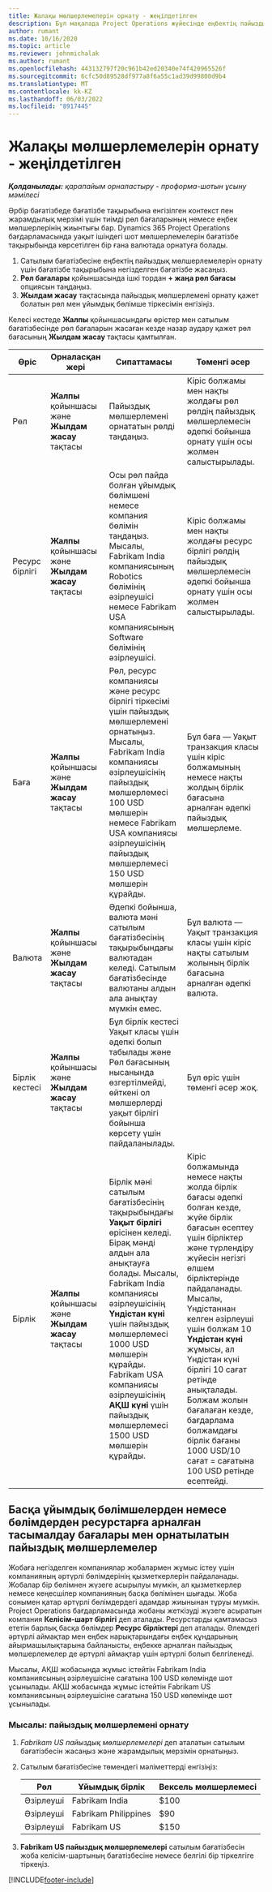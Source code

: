 ```yaml
---
title: Жалақы мөлшерлемелерін орнату - жеңілдетілген
description: Бұл мақалада Project Operations жүйесінде еңбектің пайыздық мөлшерлемелерін орнату туралы ақпарат берілген.
author: rumant
ms.date: 10/16/2020
ms.topic: article
ms.reviewer: johnmichalak
ms.author: rumant
ms.openlocfilehash: 443132797f20c961b42ed20340e74f420965526f
ms.sourcegitcommit: 6cfc50d89528df977a8f6a55c1ad39d99800d9b4
ms.translationtype: MT
ms.contentlocale: kk-KZ
ms.lasthandoff: 06/03/2022
ms.locfileid: "8917445"
---
```

# <a name="set-up-labor-bill-rates---lite"></a>Жалақы мөлшерлемелерін орнату - жеңілдетілген

_**Қолданылады:** қарапайым орналастыру - проформа-шотын ұсыну мәмілесі_

Әрбір бағатізбеде бағатізбе тақырыбына енгізілген контекст пен жарамдылық мерзімі үшін тиімді рөл бағаларының немесе еңбек мөлшерлерінің жиынтығы бар. Dynamics 365 Project Operations бағдарламасында уақыт ішіндегі шот мөлшерлемелерін бағатізбе тақырыбында көрсетілген бір ғана валютада орнатуға болады.

1. Сатылым бағатізбесіне еңбектің пайыздық мөлшерлемелерін орнату үшін бағатізбе тақырыбына негізделген бағатізбе жасаңыз. 
2. **Рөл бағалары** қойыншасында ішкі тордан **+ жаңа рөл бағасы** опциясын таңдаңыз. 
3. **Жылдам жасау** тақтасында пайыздық мөлшерлемені орнату қажет болатын рөл мен ұйымдық бөлімше тіркесімін енгізіңіз.

  Келесі кестеде **Жалпы** қойыншасындағы өрістер мен сатылым бағатізбесінде рөл бағаларын жасаған кезде назар аудару қажет рөл бағасының **Жылдам жасау** тақтасы қамтылған.

  | Өріс | Орналасқан жері | Сипаттамасы | Төменгі әсер |
  | --- | --- | --- | --- |
  | Рөл | **Жалпы** қойыншасы және **Жылдам жасау** тақтасы | Пайыздық мөлшерлемені орнататын рөлді таңдаңыз. | Кіріс болжамы мен нақты жолдағы рөл рөлдің пайыздық мөлшерлемесін әдепкі бойынша орнату үшін осы жолмен салыстырылады. |
  | Ресурс бірлігі | **Жалпы** қойыншасы және **Жылдам жасау** тақтасы | Осы рөл пайда болған ұйымдық бөлімшені немесе компания бөлімін таңдаңыз. Мысалы, Fabrikam India компаниясының Robotics бөлімінің әзірлеушісі немесе Fabrikam USA компаниясының Software бөлімінің әзірлеушісі. | Кіріс болжамы мен нақты жолдағы ресурс бірлігі рөлдің пайыздық мөлшерлемесін әдепкі бойынша орнату үшін осы жолмен салыстырылады. |
  | Баға | **Жалпы** қойыншасы және **Жылдам жасау** тақтасы | Рөл, ресурс компаниясы және ресурс бірлігі тіркесімі үшін пайыздық мөлшерлемені орнатыңыз. Мысалы, Fabrikam India компаниясы әзірлеушісінің пайыздық мөлшерлемесі 100 USD мөлшерін немесе Fabrikam USA компаниясы әзірлеушісінің пайыздық мөлшерлемесі 150 USD мөлшерін құрайды. | Бұл баға — Уақыт транзакция класы үшін кіріс болжамының немесе нақты жолдың бірлік бағасына арналған әдепкі пайыздық мөлшерлеме. |
  | Валюта | **Жалпы** қойыншасы және **Жылдам жасау** тақтасы| Әдепкі бойынша, валюта мәні сатылым бағатізбесінің тақырыбындағы валютадан келеді. Сатылым бағатізбесінде валютаны алдын ала анықтау мүмкін емес. | Бұл валюта — Уақыт транзакция класы үшін кіріс нақты сатылым жолының бірлік бағасына арналған әдепкі валюта. |
  | Бірлік кестесі | **Жалпы** қойыншасы және **Жылдам жасау** тақтасы | Бұл бірлік кестесі Уақыт класы үшін әдепкі болып табылады және Рөл бағасының нысанында өзгертілмейді, өйткені ол мөлшерлерді уақыт бірлігі бойынша көрсету үшін пайдаланылады. | Бұл өріс үшін төменгі әсер жоқ. |
  | Бірлік | **Жалпы** қойыншасы және **Жылдам жасау** тақтасы | Бірлік мәні сатылым бағатізбесінің тақырыбындағы **Уақыт бірлігі** өрісінен келеді. Бірақ мәнді алдын ала анықтауға болады. Мысалы, Fabrikam India компаниясы әзірлеушісінің **Үндістан күні** үшін пайыздық мөлшерлемесі 1000 USD мөлшерін құрайды. Fabrikam USA компаниясы әзірлеушісінің **АҚШ күні** үшін пайыздық мөлшерлемесі 1500 USD мөлшерін құрайды. | Кіріс болжамында немесе нақты жолда бірлік бағасы әдепкі болған кезде, жүйе бірлік бағасын есептеу үшін бірліктер және түрлендіру жүйесін негізгі өлшем бірліктерінде пайдаланады. Мысалы, Үндістаннан келген әзірлеуші үшін болжам 10 **Үндістан күні** жұмысы, ал Үндістан күні бірлігі 10 сағат ретінде анықталады. Болжам жолын бағалаған кезде, бағдарлама болжамдағы бірлік бағаны 1000 USD/10 сағат = сағатына 100 USD ретінде есептейді. |


## <a name="transfer-pricing-or-set-up-bill-rates-for-resources-from-other-organizational-units-or-divisions"></a>Басқа ұйымдық бөлімшелерден немесе бөлімдерден ресурстарға арналған тасымалдау бағалары мен орнатылатын пайыздық мөлшерлемелер 

Жобаға негізделген компаниялар жобалармен жұмыс істеу үшін компанияның әртүрлі бөлімдерінің қызметкерлерін пайдаланады. Жобалар бір бөлімнен жүзеге асырылуы мүмкін, ал қызметкерлер немесе кеңесшілер компанияның басқа бөлімінен шығады. Жоба сонымен қатар әртүрлі бөлімдердегі адамдар жиынынан тұруы мүмкін. Project Operations бағдарламасында жобаны жеткізуді жүзеге асыратын компания **Келісім-шарт бірлігі** деп аталады. Ресурстарды қамтамасыз ететін барлық басқа бөлімдер **Ресурс бірліктері** деп аталады. Әлемдегі әртүрлі аймақтар мен еңбек нарықтарындағы еңбек құндарының айырмашылықтарына байланысты, еңбекке арналған пайыздық мөлшерлемелер де әртүрлі аймақтар үшін әртүрлі болып белгіленеді.

Мысалы, АҚШ жобасында жұмыс істейтін Fabrikam India компаниясының әзірлеушісіне сағатына 100 USD көлемінде шот ұсынылады. АҚШ жобасында жұмыс істейтін Fabrikam US компаниясының әзірлеушісіне сағатына 150 USD көлемінде шот ұсынылады.

### <a name="example-set-up-a-bill-rate"></a>Мысалы: пайыздық мөлшерлемені орнату

1. *Fabrikam US пайыздық мөлшерлемелері* деп аталатын сатылым бағатізбесін жасаңыз және жарамдылық мерзімін орнатыңыз.
2. Сатылым бағатізбесіне төмендегі мәліметтерді енгізіңіз:

    | Рөл | Ұйымдық бірлік | Вексель мөлшерлемесі |
    | --- | --- | --- |
    | Әзірлеуші | Fabrikam India | $100 |
    | Әзірлеуші | Fabrikam Philippines | $90 |
    | Әзірлеуші | Fabrikam US | $150 |

3. **Fabrikam US пайыздық мөлшерлемелері** сатылым бағатізбесін жоба келісім-шартының бағатізбесіне немесе белгілі бір тіркелгіге тіркеңіз.


[!INCLUDE[footer-include](../../includes/footer-banner.md)]